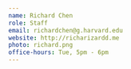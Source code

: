 ```yaml
---
name: Richard Chen
role: Staff
email: richardchen@g.harvard.edu
website: http://richarizardd.me
photo: richard.png
office-hours: Tue, 5pm - 6pm
---
```

